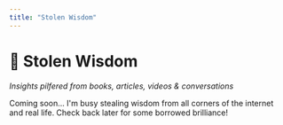 ```yaml
---
title: "Stolen Wisdom"
---
```


# 📝 Stolen Wisdom

*Insights pilfered from books, articles, videos & conversations*

Coming soon... I'm busy stealing wisdom from all corners of the internet and real life. Check back later for some borrowed brilliance!
